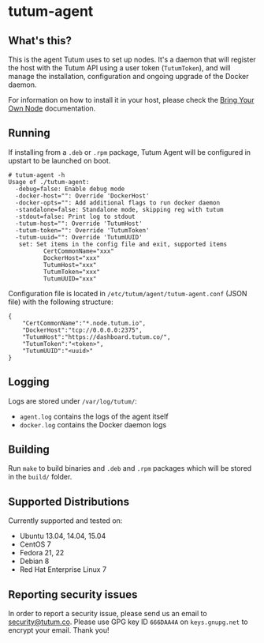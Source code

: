 tutum-agent
===========


## What's this?

This is the agent Tutum uses to set up nodes. It's a daemon that will register the host with the Tutum API using a user token (`TutumToken`), and will manage the installation, configuration and ongoing upgrade of the Docker daemon.

For information on how to install it in your host, please check the [Bring Your Own Node](http://go.tutum.co/support-byon) documentation.


## Running

If installing from a `.deb` or `.rpm` package, Tutum Agent will be configured in upstart to be launched on boot.

```
# tutum-agent -h
Usage of ./tutum-agent:
  -debug=false: Enable debug mode
  -docker-host="": Override 'DockerHost'
  -docker-opts="": Add additional flags to run docker daemon
  -standalone=false: Standalone mode, skipping reg with tutum
  -stdout=false: Print log to stdout
  -tutum-host="": Override 'TutumHost'
  -tutum-token="": Override 'TutumToken'
  -tutum-uuid="": Override 'TutumUUID'
   set: Set items in the config file and exit, supported items
          CertCommonName="xxx"
          DockerHost="xxx"
          TutumHost="xxx"
          TutumToken="xxx"
          TutumUUID="xxx"
```


Configuration file is located in `/etc/tutum/agent/tutum-agent.conf` (JSON file) with the following structure:

```
{
	"CertCommonName":"*.node.tutum.io",
	"DockerHost":"tcp://0.0.0.0:2375",
	"TutumHost":"https://dashboard.tutum.co/",
	"TutumToken":"<token>",
	"TutumUUID":"<uuid>"
}
```

## Logging

Logs are stored under `/var/log/tutum/`:

* `agent.log` contains the logs of the agent itself
* `docker.log` contains the Docker daemon logs


## Building

Run `make` to build binaries and `.deb` and `.rpm` packages which will be stored in the `build/` folder.


## Supported Distributions

Currently supported and tested on:

- Ubuntu 13.04, 14.04, 15.04
- CentOS 7
- Fedora 21, 22
- Debian 8
- Red Hat Enterprise Linux 7


## Reporting security issues

In order to report a security issue, please send us an email to [security@tutum.co](mailto:security@tutum.co). Please use GPG key ID `666DAA4A` on `keys.gnupg.net` to encrypt your email. Thank you!
